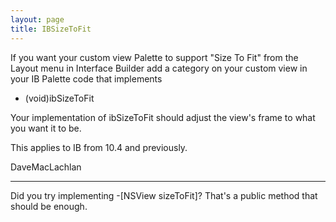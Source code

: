 ```yaml
---
layout: page
title: IBSizeToFit
---
```


If you want your custom view Palette to support "Size To Fit" from the Layout menu in Interface Builder add a category on your custom view in your IB Palette code that implements

    
- (void)ibSizeToFit


Your implementation of ibSizeToFit should adjust the view's frame to what you want it to be.

This applies to IB from 10.4 and previously.

DaveMacLachlan

----

Did you try implementing -[NSView sizeToFit]?  That's a public method that should be enough.


